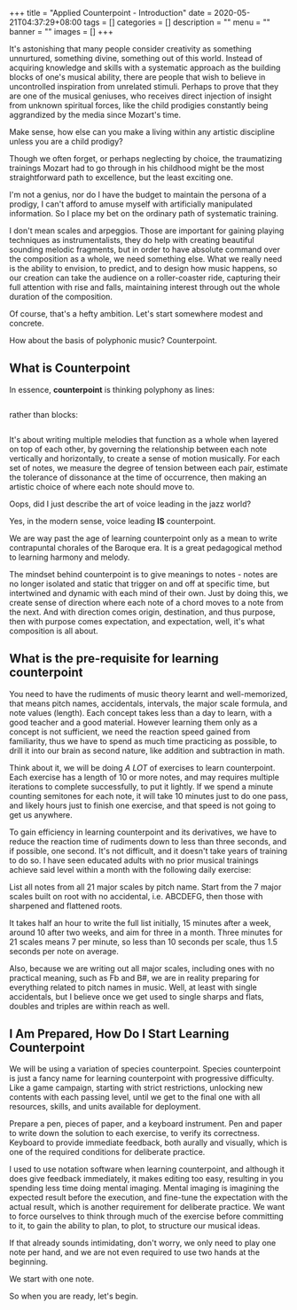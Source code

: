 +++
title = "Applied Counterpoint - Introduction"
date = 2020-05-21T04:37:29+08:00
tags = []
categories = []
description = ""
menu = ""
banner = ""
images = []
+++

It's astonishing that many people consider creativity as something unnurtured, something divine, something out of this world.
Instead of acquiring knowledge and skills with a systematic approach as the building blocks of one's musical ability, there are people that wish to believe in uncontrolled inspiration from unrelated stimuli.
Perhaps to prove that they are one of the musical geniuses, who receives direct injection of insight from unknown spiritual forces, like the child prodigies constantly being aggrandized by the media since Mozart's time.

Make sense, how else can you make a living within any artistic discipline unless you are a child prodigy?

Though we often forget, or perhaps neglecting by choice, the traumatizing trainings Mozart had to go through in his childhood might be the most straightforward path to excellence, but the least exciting one.

I'm not a genius, nor do I have the budget to maintain the persona of a prodigy, I can't afford to amuse myself with artificially manipulated information.
So I place my bet on the ordinary path of systematic training.

I don't mean scales and arpeggios. Those are important for gaining playing techniques as instrumentalists, they do help with creating beautiful sounding melodic fragments, but in order to have absolute command over the composition as a whole, we need something else.
What we really need is the ability to envision, to predict, and to design how music happens, so our creation can take the audience on a roller-coaster ride, capturing their full attention with rise and falls, maintaining interest through out the whole duration of the composition.

Of course, that's a hefty ambition.
Let's start somewhere modest and concrete.

How about the basis of polyphonic music?
Counterpoint.

## What is Counterpoint

In essence, **counterpoint** is thinking polyphony as lines:

![]()

rather than blocks:

![]()

It's about writing multiple melodies that function as a whole when layered on top of each other, by governing the relationship between each note vertically and horizontally, to create a sense of motion musically.
For each set of notes, we measure the degree of tension between each pair, estimate the tolerance of dissonance at the time of occurrence, then making an artistic choice of where each note should move to.

Oops, did I just describe the art of voice leading in the jazz world?

Yes, in the modern sense, voice leading **IS** counterpoint.

We are way past the age of learning counterpoint only as a mean to write contrapuntal chorales of the Baroque era.
It is a great pedagogical method to learning harmony and melody.

The mindset behind counterpoint is to give meanings to notes - notes are no longer isolated and static that trigger on and off at specific time, but intertwined and dynamic with each mind of their own.
Just by doing this, we create sense of direction where each note of a chord moves to a note from the next.
And with direction comes origin, destination, and thus purpose, then with purpose comes expectation, and expectation, well, it's what composition is all about.

## What is the pre-requisite for learning counterpoint

You need to have the rudiments of music theory learnt and well-memorized, that means pitch names, accidentals, intervals, the major scale formula, and note values (length).
Each concept takes less than a day to learn, with a good teacher and a good material.
However learning them only as a concept is not sufficient, we need the reaction speed gained from familiarity, thus we have to spend as much time practicing as possible, to drill it into our brain as second nature, like addition and subtraction in math.

Think about it, we will be doing *A LOT* of exercises to learn counterpoint.
Each exercise has a length of 10 or more notes, and may requires multiple iterations to complete successfully, to put it lightly.
If we spend a minute counting semitones for each note, it will take 10 minutes just to do one pass, and likely hours just to finish one exercise, and that speed is not going to get us anywhere.

To gain efficiency in learning counterpoint and its derivatives, we have to reduce the reaction time of rudiments down to less than three seconds, and if possible, one second.
It's not difficult, and it doesn't take years of training to do so.
I have seen educated adults with no prior musical trainings achieve said level within a month with the following daily exercise:

List all notes from all 21 major scales by pitch name.
Start from the 7 major scales built on root with no accidental, i.e. ABCDEFG, then those with sharpened and flattened roots.

It takes half an hour to write the full list initially, 15 minutes after a week, around 10 after two weeks, and aim for three in a month.
Three minutes for 21 scales means 7 per minute, so less than 10 seconds per scale, thus 1.5 seconds per note on average.

Also, because we are writing out all major scales, including ones with no practical meaning, such as Fb and B#, we are in reality preparing for everything related to pitch names in music.
Well, at least with single accidentals, but I believe once we get used to single sharps and flats, doubles and triples are within reach as well.

## I Am Prepared, How Do I Start Learning Counterpoint

We will be using a variation of species counterpoint.
Species counterpoint is just a fancy name for learning counterpoint with progressive difficulty.
Like a game campaign, starting with strict restrictions, unlocking new contents with each passing level, until we get to the final one with all resources, skills, and units available for deployment.

Prepare a pen, pieces of paper, and a keyboard instrument.
Pen and paper to write down the solution to each exercise, to verify its correctness.
Keyboard to provide immediate feedback, both aurally and visually, which is one of the required conditions for deliberate practice.

I used to use notation software when learning counterpoint, and although it does give feedback immediately, it makes editing too easy, resulting in you spending less time doing mental imaging.
Mental imaging is imagining the expected result before the execution, and fine-tune the expectation with the actual result, which is another requirement for deliberate practice.
We want to force ourselves to think through much of the exercise before committing to it, to gain the ability to plan, to plot, to structure our musical ideas.

If that already sounds intimidating, don't worry, we only need to play one note per hand, and we are not even required to use two hands at the beginning.

We start with one note.

So when you are ready, let's begin.
